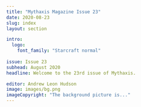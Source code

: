 ```yaml
---
title: "Mythaxis Magazine Issue 23"
date: 2020-08-23
slug: index
layout: section

intro:
  logo:
    font_family: "Starcraft normal"
  
issue: Issue 23
subhead: August 2020
headline: Welcome to the 23rd issue of Mythaxis.

editor: Andrew Leon Hudson
image: images/bg.png
imageCopyright: "The background picture is..."
---
```

